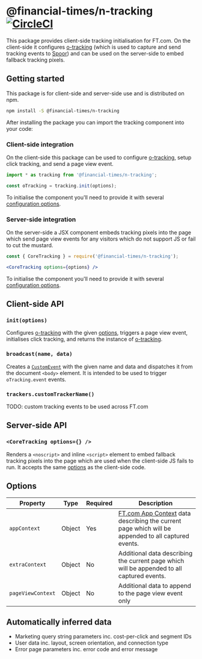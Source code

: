 # @financial-times/n-tracking [![CircleCI](https://circleci.com/gh/Financial-Times/n-tracking/tree/master.svg?style=svg)](https://circleci.com/gh/Financial-Times/n-tracking/tree/master)

This package provides client-side tracking initialisation for FT.com. On the client-side it configures [o-tracking] (which is used to capture and send tracking events to [Spoor]) and can be used on the server-side to embed fallback tracking pixels.

[o-tracking]: https://github.com/Financial-Times/o-tracking
[Spoor]: https://spoor-docs.herokuapp.com/


## Getting started

This package is for client-side and server-side use and is distributed on npm.

```sh
npm install -S @financial-times/n-tracking
```

After installing the package you can import the tracking component into your code:

### Client-side integration

On the client-side this package can be used to configure [o-tracking], setup click tracking, and send a page view event.

```js
import * as tracking from '@financial-times/n-tracking';

const oTracking = tracking.init(options);
```

To initialise the component you'll need to provide it with several [configuration options](#options).


### Server-side integration

On the server-side a JSX component embeds tracking pixels into the page which send page view events for any visitors which do not support JS or fail to cut the mustard.

```jsx
const { CoreTracking } = require('@financial-times/n-tracking');

<CoreTracking options={options} />
```

To initialise the component you'll need to provide it with several [configuration options](#options).


## Client-side API

### `init(options)`

Configures [o-tracking] with the given [options](#options), triggers a page view event, initialises click tracking, and returns the instance of [o-tracking].

### `broadcast(name, data)`

Creates a [`CustomEvent`](https://developer.mozilla.org/en-US/docs/Web/API/CustomEvent) with the given name and data and dispatches it from the document `<body>` element. It is intended to be used to trigger `oTracking.event` events.

### `trackers.customTrackerName()`

TODO: custom tracking events to be used across FT.com


## Server-side API

### `<CoreTracking options={} />`

Renders a `<noscript>` and inline `<script>` element to embed fallback tracking pixels into the page which are used when the client-side JS fails to run. It accepts the same [options](#options) as the client-side code.


## Options

Property       | Type   | Required | Description
---------------|--------|----------|------------------------------------------------------------------
`appContext`   | Object | Yes      | [FT.com App Context] data describing the current page which will be appended to all captured events.
`extraContext` | Object | No       | Additional data describing the current page which will be appended to all captured events.
`pageViewContext` | Object | No | Additional data to append to the page view event only

[FT.com App Context]: https://github.com/Financial-Times/dotcom-page-kit/blob/master/packages/dotcom-server-app-context/schema.md


## Automatically inferred data

- Marketing query string parameters inc. cost-per-click and segment IDs
- User data inc. layout, screen orientation, and connection type
- Error page parameters inc. error code and error message
